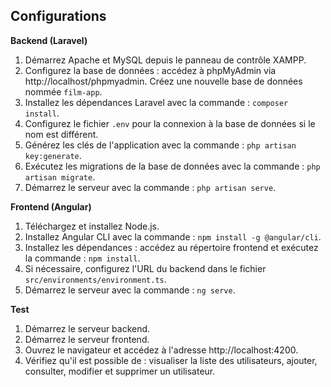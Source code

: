 

## Configurations

**Backend (Laravel)**
1. Démarrez Apache et MySQL depuis le panneau de contrôle XAMPP.
2. Configurez la base de données : accédez à phpMyAdmin via http://localhost/phpmyadmin. Créez une nouvelle base de données nommée `film-app`.
3. Installez les dépendances Laravel avec la commande : `composer install`.
4. Configurez le fichier `.env` pour la connexion à la base de données si le nom est différent.
5. Générez les clés de l'application avec la commande : `php artisan key:generate`.
6. Exécutez les migrations de la base de données avec la commande : `php artisan migrate`.
7. Démarrez le serveur avec la commande : `php artisan serve`.

**Frontend (Angular)**
1. Téléchargez et installez Node.js.
2. Installez Angular CLI avec la commande : `npm install -g @angular/cli`.
3. Installez les dépendances : accédez au répertoire frontend et exécutez la commande : `npm install`.
4. Si nécessaire, configurez l'URL du backend dans le fichier `src/environments/environment.ts`.
5. Démarrez le serveur avec la commande : `ng serve`.

**Test**
1. Démarrez le serveur backend.
2. Démarrez le serveur frontend.
3. Ouvrez le navigateur et accédez à l'adresse http://localhost:4200.
4. Vérifiez qu'il est possible de : visualiser la liste des utilisateurs, ajouter, consulter, modifier et supprimer un utilisateur.
